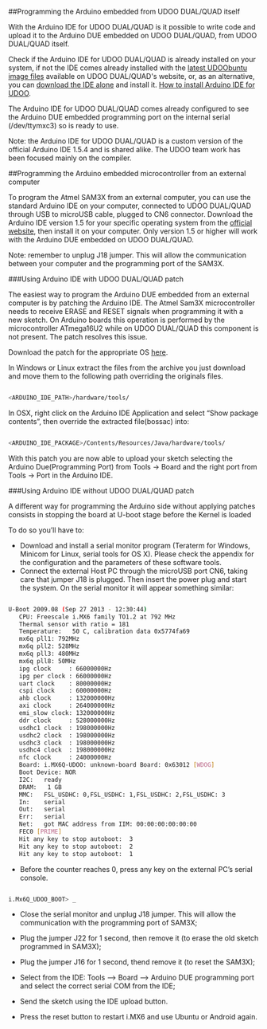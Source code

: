 ##Programming the Arduino embedded from UDOO DUAL/QUAD itself

With the Arduino IDE for UDOO DUAL/QUAD is it possible to write code and upload it to the Arduino DUE embedded on UDOO DUAL/QUAD, from UDOO DUAL/QUAD itself.

Check if the Arduino IDE for UDOO DUAL/QUAD is already installed on your system, if not the IDE comes already installed with the [latest UDOObuntu image files](http://www.udoo.org/downloads/#tab1) available on UDOO DUAL/QUAD's website, or, as an alternative, you can [download the IDE alone](http://www.udoo.org/downloads/#tab4) and install it. 
[How to install Arduino IDE for UDOO](/docs/Tutorials/UDOO_Install_The_Arduino_IDE).

The Arduino IDE for UDOO DUAL/QUAD comes already configured to see the Arduino DUE embedded programming port on the internal serial (/dev/ttymxc3) so is ready to use.

Note: the Arduino IDE for UDOO DUAL/QUAD is a custom version of the official Arduino IDE 1.5.4 and is shared alike. The UDOO team work has been focused mainly on the compiler.

##Programming the Arduino embedded microcontroller from an external computer

To program the Atmel SAM3X from an external computer, you can use the standard Arduino IDE on your computer, connected to UDOO DUAL/QUAD through USB to microUSB cable, plugged to CN6 connector. Download the Arduino IDE version 1.5 for your specific operating system from the [official website](http://arduino.cc/en/Main/Software), then install it on your computer. Only version 1.5 or higher will work with the Arduino DUE embedded on UDOO DUAL/QUAD.

Note: remember to unplug J18 jumper. This will allow the communication between your computer and the programming port of the SAM3X.

###Using Arduino IDE with UDOO DUAL/QUAD patch

The easiest way to program the Arduino DUE embedded from an external computer is by patching the Arduino IDE. The Atmel Sam3X microcontroller needs to receive ERASE and RESET signals when programming it with a new sketch. On Arduino boards this operation is performed by the microcontroller ATmega16U2 while on UDOO DUAL/QUAD this component is not present. The patch resolves this issue.

Download the patch for the appropriate OS [here](http://www.udoo.org/downloads/#tab4).

In Windows or Linux extract the files from the archive you just download and move them to the following path overriding the originals files.

```bash

<ARDUINO_IDE_PATH>/hardware/tools/

```

In OSX, right click on the Arduino IDE Application and select “Show package contents”, then override the extracted file(bossac) into:

```bash

<ARDUINO_IDE_PACKAGE>/Contents/Resources/Java/hardware/tools/

```

With this patch you are now able to upload your sketch selecting the Arduino Due(Programming Port) from Tools -> Board and the right port from Tools -> Port in the Arduino IDE.

###Using Arduino IDE without UDOO DUAL/QUAD patch

A different way for programming the Arduino side without applying patches consists in stopping the board at U-boot stage before the Kernel is loaded

To do so you’ll have to:

* Download and install a serial monitor program (Teraterm for Windows, Minicom for Linux, serial tools for OS X). Please check the appendix for the configuration and the parameters of these software tools.
* Connect the external Host PC through the microUSB port CN6, taking care that jumper J18 is plugged.
Then insert the power plug and start the system. On the serial monitor it will appear something similar:

```bash

U-Boot 2009.08 (Sep 27 2013 - 12:30:44)
   CPU: Freescale i.MX6 family TO1.2 at 792 MHz
   Thermal sensor with ratio = 181
   Temperature:   50 C, calibration data 0x5774fa69
   mx6q pll1: 792MHz
   mx6q pll2: 528MHz
   mx6q pll3: 480MHz
   mx6q pll8: 50MHz
   ipg clock     : 66000000Hz
   ipg per clock : 66000000Hz
   uart clock    : 80000000Hz
   cspi clock    : 60000000Hz
   ahb clock     : 132000000Hz
   axi clock     : 264000000Hz
   emi_slow clock: 132000000Hz
   ddr clock     : 528000000Hz
   usdhc1 clock  : 198000000Hz
   usdhc2 clock  : 198000000Hz
   usdhc3 clock  : 198000000Hz
   usdhc4 clock  : 198000000Hz
   nfc clock     : 24000000Hz
   Board: i.MX6Q-UDOO: unknown-board Board: 0x63012 [WDOG]
   Boot Device: NOR
   I2C:   ready
   DRAM:   1 GB
   MMC:   FSL_USDHC: 0,FSL_USDHC: 1,FSL_USDHC: 2,FSL_USDHC: 3
   In:    serial
   Out:   serial
   Err:   serial
   Net:   got MAC address from IIM: 00:00:00:00:00:00
   FEC0 [PRIME]
   Hit any key to stop autoboot:  3
   Hit any key to stop autoboot:  2
   Hit any key to stop autoboot:  1

```

* Before the counter reaches 0, press any key on the external PC’s serial console.

```bash

i.Mx6Q_UDOO_BOOT> _

```

* Close the serial monitor and unplug J18 jumper. This will allow the communication with the programming port of SAM3X;

* Plug the jumper J22 for 1 second, then remove it (to erase the old sketch programmed in SAM3X);

* Plug the jumper J16 for 1 second, thend remove it (to reset the SAM3X);

* Select from the IDE: Tools –> Board –> Arduino DUE programming port and select the correct serial COM from the IDE;

* Send the sketch using the IDE upload button.

* Press the reset button to restart i.MX6 and use Ubuntu or Android again.










